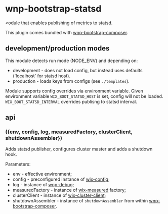 # wnp-bootstrap-statsd

<odule that enables publishing of metrics to statsd. 

This plugin comes bundled with [wnp-bootstrap-composer](../wnp-bootstrap-composer). 

## development/production modes

This module detects run mode (NODE_ENV) and depending on:
 - development - does not load config, but instead uses defaults ('localhost' for statsd host).
 - production - loads keys from configs (see `./templates`). 

Module supports config overrides via environment variable. Given environment variable `WIX_BOOT_STATSD_HOST` is set, config will not be loaded. `WIX_BOOT_STATSD_INTERVAL` overrides publisng to statsd interval.

## api
### ({env, config, log, measuredFactory, clusterClient, shutdownAssembler})
Adds statsd publisher, configures cluster master and adds a shutdown hook.

Parameters:
 - env - effective environment;
 - config - preconfigured instance of [wix-config](../../config/wix-config);
 - log - instance of [wnp-debug](../../logging/wnp-debug);
 - measuredFactory - instance of [wix-measured](../../private/monitoring/wix-measured) factory;
 - clusterClient - instance of [wix-cluster-client](../../cluster/wix-cluster-client);
 - shutdownAssembler - instance of `shutdownAssembler` from within [wnp-bootstrap-composer](../wnp-bootstrap-composer).